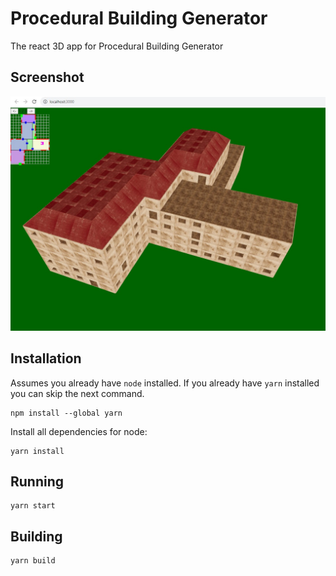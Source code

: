 # Procedural Building Generator
The react 3D app for Procedural Building Generator

## Screenshot
![](https://github.com/belopot/building-proc-generator/blob/master/screenshots/image1.jpg)

## Installation

Assumes you already have `node` installed. If you already have `yarn` installed you can skip the next command.

    npm install --global yarn

Install all dependencies for node:

    yarn install

## Running

    yarn start

## Building

    yarn build